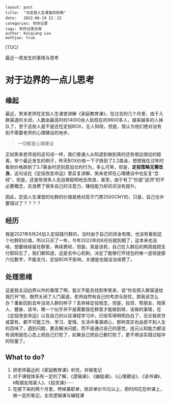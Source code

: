 ```
layout: post
title:  "与定投人生课堂的别离"
date:   2022-06-19 22：22
categories: 写作记录
tags: 写作记录日常 
author: Kaiqiang Lou
mathjax: true
```



[TOC]









最近一周发生的事情与思考

# 对于边界的一点儿思考

## 缘起

最近，笑来老师在定投人生课堂讲解《家庭教育课》，在过去的几个月里，由于入群渠道的关闭，人数由最高时的14000余人到现在的9600多人，越来越多的人掉队了，至于这些人是不是还在定投BOX，无人知晓，但是，我认为他们绝对没有到不需要老师的心理建设的地步，

> 一切都是心理建设

正如笑来老师说的这句话一样，我们普通人从知道到做到真的还有很远很远的距离，举个最近发生的例子，昨天BOX价格一下子跌到了2.2美金，想想我在过年时看到价格跌到了3.7美金时还刻意加仓的行为，多么可笑，但是，**定投策略无需改良**，这句话在《定投改变命运》里反复讲解，笑来老师在心理建设中也反复“念经”，但是，还是有很多人去自做聪明地去改良，甚至，由于有了“抄底”逃顶“的不必要概念，去浪费了很多自己的注意力，赚钱能力却迟迟没有提升。

因此，定投人生课堂的社群的价值是绝对高于门票2500CNY的，只是，自己也许要错过了？？？？

## 经历

我是2021年8月24加入定投践行群的，当时由于自己的资金有限，也没有看到这个社群的价值，所以只买了一年，今年2022年的8月份就到期了，这本来也没啥，想要继续留在群里，再续费呗，但是，真是该死，自己在入群后的两周就把支付密码忘了，我们都知道，这是去中心机制，决定了能够打开钱包的唯一途径是那六位数字，不能支付，定投BOX不影响，关键是也就没法续费了。

## 处理思绪

这是我主动边界以外的事情了啊，我又不能去找到李笑来，说“你去把入群渠道给我打开”吧，既然关闭了入门渠道，老师自然有自己的考虑与担忧，那我该怎么办？重新回到去年没进入群的样子？丢弃掉定投观念，但是，投资、帮朋友、陪家人、健身、读书，哪一个似乎并不是需要我在群里才能做到呀，该做的事情，在《定投改变命运》以及自己的以往课程学习中，已经写得明明白白了，无论我贫穷或富有，都不可能工作、学习、爱情、生活中事事顺心，那样其实也品尝不到人生的百味了，遇到问题，要去解决问题，而不是通过自己的感觉，连元认知能力都没有调用就在心态上把自己打败了，如果自己把自己都打败了，更不用谈实践过程中的较量了。

## What to do?

1. 把老师最近的《家庭教育课》听完，并做笔记
2. 对于课程体系有一定的了解，《逻辑课》、《编程课》、《心理建设》、《读书课》、《帮朋友陪家人》、《投资课》······
3. 在接下来的两个月里，停掉兼职单，除非单价10元以上，把时间花在听课上，做一定的笔记，主攻逻辑课与编程课